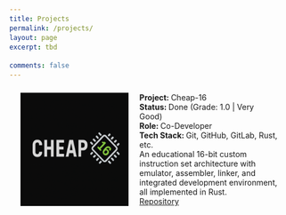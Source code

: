 ```yaml
---
title: Projects
permalink: /projects/
layout: page
excerpt: tbd

comments: false
---
```


<div class="flex-container">
  <img src="/assets/img/cheap_16_logo.png">
  <div>
    <strong>Project: </strong>Cheap-16<br>
    <strong>Status: </strong>Done (Grade: 1.0 | Very Good)<br>
    <strong>Role: </strong>Co-Developer<br>
    <strong>Tech Stack: </strong>Git, GitHub, GitLab, Rust, etc.<br>
    An educational 16-bit custom instruction set architecture with emulator, assembler, linker, and integrated development environment, all implemented in Rust.<br>
    <a href="https://github.com/Masihtabaei/cheap-16" target="_blank">Repository</a>
  </div>
</div>


<style>
.flex-container {
  display: flex;
  flex-wrap: nowrap;
  margin: 2%;

}

.flex-container > img {
  min-width: 25%;
  max-width: 40%;
  margin: 10px;


}
.flex-container > div {
  width: 75%;
  margin: 10px;
    text-align: left;
}

@media (max-width: 800px) {
  .flex-container {
    flex-direction: column;
    justify-content: center;
  }
  .flex-container > img {
      min-width: 100%;
  max-width: 100%;
    width: 100%;
  }
  .flex-container > div {
    width: 100%;
    text-align: center;
  }
}
</style>
